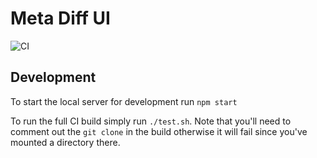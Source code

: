 # Meta Diff UI
![CI](https://github.com/ScottG489/metadiff-ui/workflows/CI/badge.svg)

## Development
To start the local server for development run `npm start`

To run the full CI build simply run `./test.sh`.
Note that you'll need to comment out the `git clone` in the build otherwise it will fail since you've mounted a directory there.
